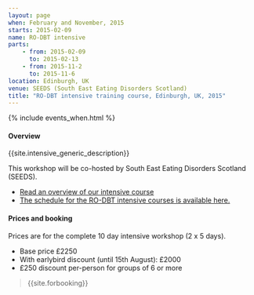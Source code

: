 ```yaml
---
layout: page
when: February and November, 2015
starts: 2015-02-09
name: RO-DBT intensive
parts:
    - from: 2015-02-09
      to: 2015-02-13
    - from: 2015-11-2
      to: 2015-11-6
location: Edinburgh, UK
venue: SEEDS (South East Eating Disorders Scotland)
title: "RO-DBT intensive training course, Edinburgh, UK, 2015"
---
```



{% include events_when.html %}


#### Overview

{{site.intensive_generic_description}}

This workshop will be co-hosted by South East Eating Disorders Scotland (SEEDS).

- [Read an overview of our intensive course](/training/intensive.html)
- [The schedule for the RO-DBT intensive courses is available here.](/training/intensive-timetable.html)


#### Prices and booking

Prices are for the complete 10 day intensive workshop (2 x 5 days).

- Base price £2250
- With earlybird discount (until 15th August): £2000
- £250 discount per-person for groups of 6 or more


> {{site.forbooking}}

<!-- #### Travel information

TBC -->
